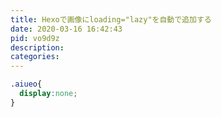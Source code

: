 ```yaml
---
title: Hexoで画像にloading="lazy"を自動で追加する
date: 2020-03-16 16:42:43
pid: vo9d9z
description:
categories:
---
```



```css
.aiueo{
  display:none;
}
```
